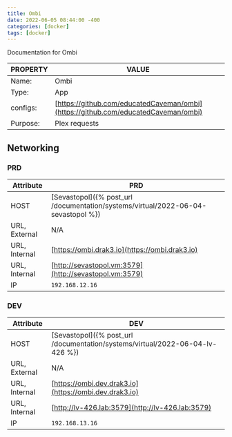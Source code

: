 ```yaml
---
title: Ombi
date: 2022-06-05 08:44:00 -400
categories: [docker]
tags: [docker]
---
```


Documentation for Ombi

| PROPERTY | VALUE                                                                              |
| -------- | ---------------------------------------------------------------------------------- |
| Name:    | Ombi                                                                               |
| Type:    | App                                                                                |
| configs: | [https://github.com/educatedCaveman/ombi](https://github.com/educatedCaveman/ombi) |
| Purpose: | Plex requests                                                                      |

## Networking

### PRD

| Attribute     | PRD                                                                               |
| ------------- | --------------------------------------------------------------------------------- |
| HOST          | [Sevastopol]({% post_url /documentation/systems/virtual/2022-06-04-sevastopol %}) |
| URL, External | N/A                                                                               |
| URL, Internal | [https://ombi.drak3.io](https://ombi.drak3.io)                                    |
| URL, Internal | [http://sevastopol.vm:3579](http://sevastopol.vm:3579)                            |
| IP            | `192.168.12.16`                                                                   |

### DEV

| Attribute     | DEV                                                                           |
| ------------- | ----------------------------------------------------------------------------- |
| HOST          | [Sevastopol]({% post_url /documentation/systems/virtual/2022-06-04-lv-426 %}) |
| URL, External | N/A                                                                           |
| URL, Internal | [https://ombi.dev.drak3.io](https://ombi.dev.drak3.io)                        |
| URL, Internal | [http://lv-426.lab:3579](http://lv-426.lab:3579)                              |
| IP            | `192.168.13.16`                                                               |
